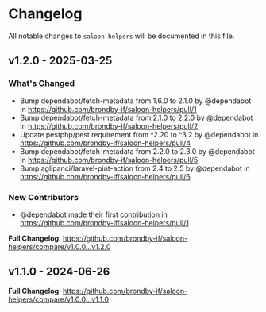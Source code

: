 # Changelog

All notable changes to `saloon-helpers` will be documented in this file.

## v1.2.0 - 2025-03-25

### What's Changed

* Bump dependabot/fetch-metadata from 1.6.0 to 2.1.0 by @dependabot in https://github.com/brondby-if/saloon-helpers/pull/1
* Bump dependabot/fetch-metadata from 2.1.0 to 2.2.0 by @dependabot in https://github.com/brondby-if/saloon-helpers/pull/2
* Update pestphp/pest requirement from ^2.20 to ^3.2 by @dependabot in https://github.com/brondby-if/saloon-helpers/pull/4
* Bump dependabot/fetch-metadata from 2.2.0 to 2.3.0 by @dependabot in https://github.com/brondby-if/saloon-helpers/pull/5
* Bump aglipanci/laravel-pint-action from 2.4 to 2.5 by @dependabot in https://github.com/brondby-if/saloon-helpers/pull/6

### New Contributors

* @dependabot made their first contribution in https://github.com/brondby-if/saloon-helpers/pull/1

**Full Changelog**: https://github.com/brondby-if/saloon-helpers/compare/v1.0.0...v1.2.0

## v1.1.0 - 2024-06-26

**Full Changelog**: https://github.com/brondby-if/saloon-helpers/compare/v1.0.0...v1.1.0
